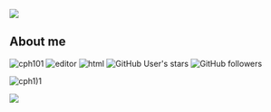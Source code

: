 [![](https://readme-typing-svg.demolab.com?font=Fira+Code&pause=1000&color=22C585&width=500&lines=cph101+-+JavaScript+and+SwifUI+developer;3+years+in+web+development;Dabbling+in+Swift+%F0%9F%A6%85)]()

<h2>About me</h2>
<p align="left"> 
  <img src="https://komarev.com/ghpvc/?username=cph101&label=Profile Visitors&color=001eff&style=flat" alt="cph101" /> 
  <img href="https://developer.apple.com/xcode/" src="https://img.shields.io/badge/Replit/?logo=Replit" alt="editor">
  <img src="https://img.shields.io/badge/Knows-HTML-blue/?logo=html5&logoColor=warning&color=orange" alt="html">
  <img alt="GitHub User's stars" src="https://img.shields.io/github/stars/cph101?color=yellow&label=User%20Stars&logo=github&logoColor=yellow">
  <img alt="GitHub followers" src="https://img.shields.io/github/followers/cph101?color=g&label=User%20Followers&logo=github">
       </p>
<p align="left"><a><img src="https://github-profile-trophy.vercel.app/?username=cph101&theme=gotham" alt="cph1)1" /></a> </p>

<p><img src="https://github-readme-streak-stats.herokuapp.com/?user=cph101&theme=gotham"/></p><br>

